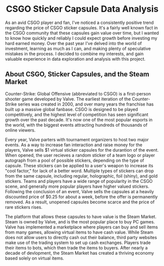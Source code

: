 <h1 align = 'center'>CSGO Sticker Capsule Data Analysis</h1>

  As an avid CSGO player and fan, I've noticed a consistently positive trend regarding the price of CSGO sticker capsules. It's a fairly well known fact in the CSGO community that these capsules gain value over time, but I wanted to know how quickly and reliably I could expect growth before investing my hard earned money. Over the past year I've delved into the world of investment, learning as much as I can, and making plenty of speculative mistakes in the process. I decided to combine my interests, and gain valuable experience in data exploration and analysis with this project.

<h2>About CSGO, Sticker Capsules, and the Steam Market</h2>

  Counter-Strike: Global Offensive (abbreviated to CSGO) is a first-person shooter game developed by Valve. The earliest iteration of the Counter-Strike series was created in 2000, and over many years the franchise has built up a massive global fanbase. CSGO is designed to be played competitively, and the highest level of competition has seen significant growth over the past decade. It's now one of the most popular esports in the world, with the biggest events attracting hundreds of thousands of online viewers.
  
  Every year, Valve parters with tournament organizers to host two major events. As a way to increase fan interaction and raise money for the players, Valve sells $1 virtual sticker capsules for the durantion of the event. When opened, the user recieves a random sticker of a team logo or player autograph from a pool of possible stickers, depending on the type of capsule. These stickers can be applied to a user's weapon to increase its "cool factor," for lack of a better word. Multiple types of stickers can drop from the same capsule, including regular, holographic, foil (shiny), and gold stickers. Teams and players have a wide range of popularity in the CSGO scene, and generally more popular players have higher valued stickers. Following the conclusion of an event, Valve sells the capsules at a heavily discounted price of $0.25 for about a week, before the offer is permanently removed. As a result, unopened capsules become scarce and the price of rare stickers rises.

  The platform that allows these capsules to have value is the Steam Market. Steam is owned by Valve, and is the most popular place to buy PC games. Valve has implemented a marketplace where players can buy and sell items from many games, allowing virtual items to have cash value. While Steam does not allow users to directly cash out their balance, third party websites make use of the trading system to set up cash exchanges. Players trade their items to bots, which then trade the items to buyers. After nearly a decade of devlopment, the Steam Market has created a thriving economy based solely on virtual items.
 
